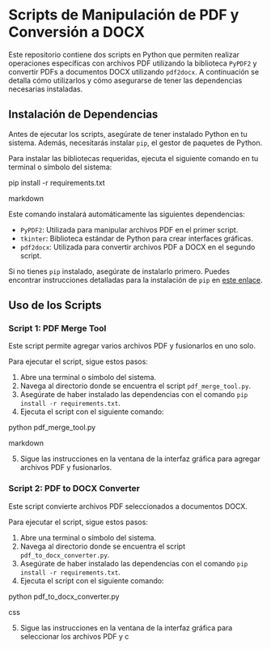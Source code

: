 # Scripts de Manipulación de PDF y Conversión a DOCX

Este repositorio contiene dos scripts en Python que permiten realizar operaciones específicas con archivos PDF utilizando la biblioteca `PyPDF2` y convertir PDFs a documentos DOCX utilizando `pdf2docx`. A continuación se detalla cómo utilizarlos y cómo asegurarse de tener las dependencias necesarias instaladas.

## Instalación de Dependencias

Antes de ejecutar los scripts, asegúrate de tener instalado Python en tu sistema. Además, necesitarás instalar `pip`, el gestor de paquetes de Python.

Para instalar las bibliotecas requeridas, ejecuta el siguiente comando en tu terminal o símbolo del sistema:

pip install -r requirements.txt

markdown


Este comando instalará automáticamente las siguientes dependencias:

- `PyPDF2`: Utilizada para manipular archivos PDF en el primer script.
- `tkinter`: Biblioteca estándar de Python para crear interfaces gráficas.
- `pdf2docx`: Utilizada para convertir archivos PDF a DOCX en el segundo script.

Si no tienes `pip` instalado, asegúrate de instalarlo primero. Puedes encontrar instrucciones detalladas para la instalación de `pip` en [este enlace](https://pip.pypa.io/en/stable/installation/).

## Uso de los Scripts

### Script 1: PDF Merge Tool

Este script permite agregar varios archivos PDF y fusionarlos en uno solo.

Para ejecutar el script, sigue estos pasos:

1. Abre una terminal o símbolo del sistema.
2. Navega al directorio donde se encuentra el script `pdf_merge_tool.py`.
3. Asegúrate de haber instalado las dependencias con el comando `pip install -r requirements.txt`.
4. Ejecuta el script con el siguiente comando:

python pdf_merge_tool.py

markdown


5. Sigue las instrucciones en la ventana de la interfaz gráfica para agregar archivos PDF y fusionarlos.

### Script 2: PDF to DOCX Converter

Este script convierte archivos PDF seleccionados a documentos DOCX.

Para ejecutar el script, sigue estos pasos:

1. Abre una terminal o símbolo del sistema.
2. Navega al directorio donde se encuentra el script `pdf_to_docx_converter.py`.
3. Asegúrate de haber instalado las dependencias con el comando `pip install -r requirements.txt`.
4. Ejecuta el script con el siguiente comando:

python pdf_to_docx_converter.py

css


5. Sigue las instrucciones en la ventana de la interfaz gráfica para seleccionar los archivos PDF y c